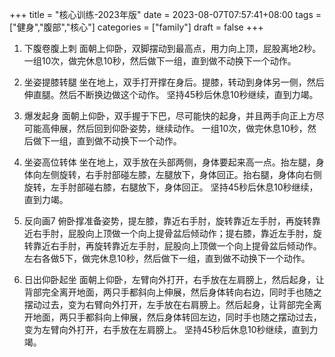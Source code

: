 +++
title = "核心训练-2023年版"
date = 2023-08-07T07:57:41+08:00
tags = ["健身","腹部","核心"]
categories = ["family"]
draft = false
+++


1. 下腹卷腹上刺
面朝上仰卧，双脚摆动到最高点，用力向上顶，屁股离地2秒。  
一组10次，做完休息10秒，然后做下一组，直到做不动换下一个动作。

2. 坐姿提膝转腿
坐在地上，双手打开撑在身后。提膝，转动到身体另一侧，然后伸直腿。然后不断换边做这个动作。
坚持45秒后休息10秒继续，直到力竭。  

3. 爆发起身
面朝上仰卧，双手握于下巴，尽可能快的起身，并且两手向正上方尽可能高伸展，然后回到仰卧姿势，继续动作。
一组10次，做完休息10秒，然后做下一组，直到做不动换下一个动作。

4. 坐姿高位转体
坐在地上，双手放在头部两侧，身体要起来高一点。抬左腿，身体向左侧旋转，右手肘部碰左膝，左腿放下，身体回正。抬右腿，身体向右侧旋转，左手肘部碰右膝，右腿放下，身体回正。
坚持45秒后休息10秒继续，直到力竭。  

5. 反向画7
俯卧撑准备姿势，提左膝，靠近右手肘，旋转靠近左手肘，再旋转靠近右手肘，屁股向上顶做一个向上提骨盆后倾动作；提右膝，靠近左手肘，旋转靠近右手肘，再旋转靠近左手肘，屁股向上顶做一个向上提骨盆后倾动作。
左右各做5下，做完休息10秒，然后做下一组，直到做不动换下一个动作。

6. 日出仰卧起坐
面朝上仰卧，左臂向外打开，右手放在左肩膀上，然后起身，让背部完全离开地面，两只手都斜向上伸展，然后身体转向右边，同时手也随之摆动过去，变为右臂向外打开，左手放在右肩膀上。然后起身，让背部完全离开地面，两只手都斜向上伸展，然后身体转回左边，同时手也随之摆动过去，变为左臂向外打开，右手放在左肩膀上。
坚持45秒后休息10秒继续，直到力竭。  